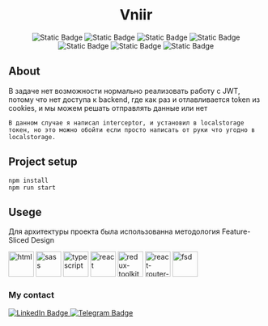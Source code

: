 <h1 align='center'>Vniir</h1>
<p align='center'>

<p align='center'>
<img alt="Static Badge" src="https://img.shields.io/badge/npm-9.5.1.0-green">
<img alt="Static Badge" src="https://img.shields.io/badge/nodeJS-18.16.0-blue">
<img alt="Static Badge" src="https://img.shields.io/badge/react-18.2.0-lightred">
<img alt="Static Badge" src="https://img.shields.io/badge/react_redux-8.1.3-lightred">
<img alt="Static Badge" src="https://img.shields.io/badge/sass-1.69.1-lightred">
<img alt="Static Badge" src="https://img.shields.io/badge/axios-1.4.0-lightred">
<img alt="Static Badge" src="https://img.shields.io/badge/react_router_dom-6.17.2-lightred">

</p>

## About

<p>
    В задаче нет возможности нормально реализовать работу с JWT, потому что нет доступа к backend, где как раз и отлавливается token из cookies, и мы можем решать отправлять данные или нет
    
    В данном случае я написал interceptor, и установил в localstorage токен, но это можно обойти если просто написать от руки что угодно в localstorage.
</p>

## Project setup

```
npm install
npm run start
```

## Usege

Для архитектуры проекта была использованна методология Feature-Sliced Design

<div>
<img src='https://cdn-icons-png.flaticon.com/512/732/732212.png' alt='html' width='50px'>
<img src='https://upload.wikimedia.org/wikipedia/commons/thumb/9/96/Sass_Logo_Color.svg/1280px-Sass_Logo_Color.svg.png' alt='sass' width='50px'>
<img src='https://cdn-icons-png.flaticon.com/512/5968/5968381.png' width='50px' alt='typescript'>
<img src='https://upload.wikimedia.org/wikipedia/commons/thumb/a/a7/React-icon.svg/1150px-React-icon.svg.png' alt='react' width='50px'>
<img src='https://repository-images.githubusercontent.com/347723622/92065800-865a-11eb-9626-dff3cb7fef55' alt='redux-toolkit' width='50px'>
<img src='https://static-00.iconduck.com/assets.00/react-router-icon-512x279-zswz065s.png' alt='react-router-dom' width='50px'>
<img src='https://encrypted-tbn0.gstatic.com/images?q=tbn:ANd9GcQ3KlEIZoTOWXCd4wVB7uW9VSxt0ypX7IpWXwm8wFbCJutHyuHRT8fIWTH0xciEXHNuC1s&usqp=CAU' alt='fsd' width='50px'>
</div>

### My contact

<a href="https://www.linkedin.com/in/andrey-lisin-5323a7239/">
    <img src="https://img.shields.io/badge/LinkedIn-blue?style=for-the-badge&logo=linkedin&logoColor=white" alt="LinkedIn Badge"/>
</a>
<a href="https://t.me/lisichkinlove">
    <img src="https://img.shields.io/badge/telegram-blue?style=for-the-badge&logo=telegram&logoColor=white" alt="Telegram Badge"/>
</a>
